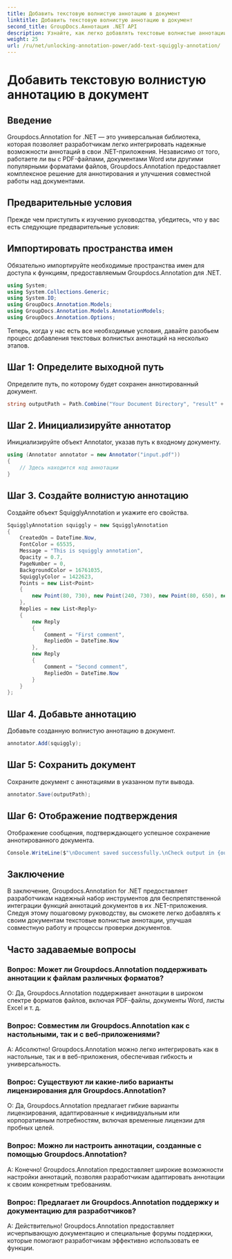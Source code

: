 ```yaml
---
title: Добавить текстовую волнистую аннотацию в документ
linktitle: Добавить текстовую волнистую аннотацию в документ
second_title: GroupDocs.Аннотация .NET API
description: Узнайте, как легко добавлять текстовые волнистые аннотации к документам с помощью Groupdocs.Annotation для .NET. Улучшите процессы сотрудничества и проверки документов.
weight: 25
url: /ru/net/unlocking-annotation-power/add-text-squiggly-annotation/
---
```


# Добавить текстовую волнистую аннотацию в документ

## Введение

Groupdocs.Annotation for .NET — это универсальная библиотека, которая позволяет разработчикам легко интегрировать надежные возможности аннотаций в свои .NET-приложения. Независимо от того, работаете ли вы с PDF-файлами, документами Word или другими популярными форматами файлов, Groupdocs.Annotation предоставляет комплексное решение для аннотирования и улучшения совместной работы над документами.

## Предварительные условия

Прежде чем приступить к изучению руководства, убедитесь, что у вас есть следующие предварительные условия:

## Импортировать пространства имен

Обязательно импортируйте необходимые пространства имен для доступа к функциям, предоставляемым Groupdocs.Annotation для .NET.

```csharp
using System;
using System.Collections.Generic;
using System.IO;
using GroupDocs.Annotation.Models;
using GroupDocs.Annotation.Models.AnnotationModels;
using GroupDocs.Annotation.Options;
```

Теперь, когда у нас есть все необходимые условия, давайте разобьем процесс добавления текстовых волнистых аннотаций на несколько этапов.

## Шаг 1: Определите выходной путь

Определите путь, по которому будет сохранен аннотированный документ.

```csharp
string outputPath = Path.Combine("Your Document Directory", "result" + Path.GetExtension("input.pdf"));
```

## Шаг 2. Инициализируйте аннотатор

Инициализируйте объект Annotator, указав путь к входному документу.

```csharp
using (Annotator annotator = new Annotator("input.pdf"))
{
    // Здесь находится код аннотации
}
```

## Шаг 3. Создайте волнистую аннотацию

Создайте объект SquigglyAnnotation и укажите его свойства.

```csharp
SquigglyAnnotation squiggly = new SquigglyAnnotation
{
    CreatedOn = DateTime.Now,
    FontColor = 65535,
    Message = "This is squiggly annotation",
    Opacity = 0.7,
    PageNumber = 0,
    BackgroundColor = 16761035,
    SquigglyColor = 1422623,
    Points = new List<Point>
    {
        new Point(80, 730), new Point(240, 730), new Point(80, 650), new Point(240, 650)
    },
    Replies = new List<Reply>
    {
        new Reply
        {
            Comment = "First comment",
            RepliedOn = DateTime.Now
        },
        new Reply
        {
            Comment = "Second comment",
            RepliedOn = DateTime.Now
        }
    }
};
```

## Шаг 4. Добавьте аннотацию

Добавьте созданную волнистую аннотацию в документ.

```csharp
annotator.Add(squiggly);
```

## Шаг 5: Сохранить документ

Сохраните документ с аннотациями в указанном пути вывода.

```csharp
annotator.Save(outputPath);
```

## Шаг 6: Отображение подтверждения

Отображение сообщения, подтверждающего успешное сохранение аннотированного документа.

```csharp
Console.WriteLine($"\nDocument saved successfully.\nCheck output in {outputPath}.");
```

## Заключение

В заключение, Groupdocs.Annotation for .NET предоставляет разработчикам надежный набор инструментов для беспрепятственной интеграции функций аннотаций документов в их .NET-приложения. Следуя этому пошаговому руководству, вы сможете легко добавлять к своим документам текстовые волнистые аннотации, улучшая совместную работу и процессы проверки документов.

## Часто задаваемые вопросы

### Вопрос: Может ли Groupdocs.Annotation поддерживать аннотации к файлам различных форматов?

О: Да, Groupdocs.Annotation поддерживает аннотации в широком спектре форматов файлов, включая PDF-файлы, документы Word, листы Excel и т. д.

### Вопрос: Совместим ли Groupdocs.Annotation как с настольными, так и с веб-приложениями?

А: Абсолютно! Groupdocs.Annotation можно легко интегрировать как в настольные, так и в веб-приложения, обеспечивая гибкость и универсальность.

### Вопрос: Существуют ли какие-либо варианты лицензирования для Groupdocs.Annotation?

О: Да, Groupdocs.Annotation предлагает гибкие варианты лицензирования, адаптированные к индивидуальным или корпоративным потребностям, включая временные лицензии для пробных целей.

### Вопрос: Можно ли настроить аннотации, созданные с помощью Groupdocs.Annotation?

А: Конечно! Groupdocs.Annotation предоставляет широкие возможности настройки аннотаций, позволяя разработчикам адаптировать аннотации к своим конкретным требованиям.

### Вопрос: Предлагает ли Groupdocs.Annotation поддержку и документацию для разработчиков?

А: Действительно! Groupdocs.Annotation предоставляет исчерпывающую документацию и специальные форумы поддержки, которые помогают разработчикам эффективно использовать ее функции.